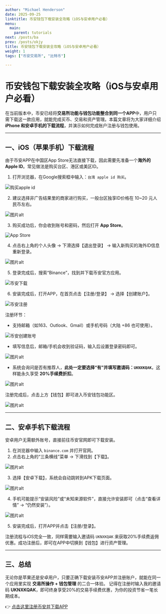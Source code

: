 ```yaml
---
author: "Michael Henderson"
date: 2025-09-25
linktitle: 币安钱包下载安装全攻略（iOS与安卓用户必看）
menu:
  main:
    parent: tutorials
next: /posts/ba
prev: /posts/okjy
title: 币安钱包下载安装全攻略（iOS与安卓用户必看）
weight: 1
tags: ["币安交易所", "比特币"]

---
```

# 币安钱包下载安装全攻略（iOS与安卓用户必看）

在当前版本中，币安已经将**交易所功能与钱包功能整合到同一个APP**中，用户只需下载这一款应用，就能完成买币、交易和资产管理。本篇文章将为大家详细介绍 **iPhone 和安卓手机的下载流程**，并演示如何完成账户注册与钱包使用。

---

## 一、iOS（苹果手机）下载流程

由于币安APP在中国区App Store无法直接下载，因此需要先准备一个**海外的Apple ID**。常见做法是购买台区、港区或美区ID。

1. 打开浏览器，在Google搜索框中输入：`台湾 apple id 购买`。

![购买apple id](https://i.mji.rip/2025/09/25/6f8bda6d5eda49441286b5280cf32d3f.png "购买apple id")

2. 建议选择非广告结果里的商家进行购买，一般台区独享ID价格在 10\~20 元人民币左右。

![图片alt](https://i.mji.rip/2025/09/25/65f50663b65c19a51cda6a3eb2aae326.png "图片title")

3. 购买成功后，你会收到账号和密码，然后打开 **App Store**。

![App Store](https://i.mji.rip/2025/09/25/7f42e508c41daa1491e6197f2006c5a4.png "App Store")

4. 点击右上角的个人头像 → 下滑选择【退出登录】 → 输入新购买的海外ID信息重新登录。

![图片alt](https://i.mji.rip/2025/09/25/2c9177b4f20555e631298d20acf0a8ab.png "图片title")

5. 登录完成后，搜索“Binance”，找到并下载币安官方应用。

![币安下载](https://i.mji.rip/2025/09/25/344f74e297e59d05267498502d89fe5b.png "币安下载")

6. 安装完成后，打开APP，在首页点击【注册/登录】 → 选择【创建账户】。

![币安注册](https://i.mji.rip/2025/09/25/1746b59165ea1c54a99b8a5878edb64e.png "币安注册")

注册环节：

* 支持邮箱（如163、Outlook、Gmail）或手机号码（大陆 +86 也可使用）。

![币安创建账号](https://i.mji.rip/2025/09/25/2d14d26afc5cfa61cd623c1fd2d18adc.png "币安创建账号")

* 填写信息后，邮箱/手机会收到验证码，输入后设置登录密码即可。

![图片alt](https://i.mji.rip/2025/09/25/c1f3c8131977fa8ca5dae858b8a2ec68.png "图片title")

* 系统会询问是否有推荐人，**此处一定要选择“有”并填写邀请码：`UKNXKQAK`**，这样能永久享受 **20%手续费折扣**。

![图片alt](https://i.mji.rip/2025/06/23/54cceb3d59f6dbe64053eb324046f1b9.png "图片title")

注册完成后，点击上方【钱包】即可进入币安钱包功能区。

![图片alt](https://i.mji.rip/2025/09/25/605471ce53b0ea9b4bf5dd354916da68.png "图片title")

---

## 二、安卓手机下载流程

安卓用户无需额外账号，直接前往币安官网即可下载安装。

1. 在浏览器中输入 `binance.com` 并打开官网。
2. 点击右上角的“三条横线”菜单 → 下滑找到【下载】。

![图片alt](https://i.mji.rip/2025/09/25/ff44d4a7ad3747f1d2905d7788856904.png "图片title")

3. 选择【安卓下载】，系统会自动跳转到APK下载页面。

![图片alt](https://i.mji.rip/2025/09/25/28189b0abcdd50c08f88e1be8d6f8d62.png "图片title")

4. 手机可能提示“安装风险”或“未知来源软件”，直接允许安装即可（点击“查看详情” → “仍然安装”）。

![图片alt](https://i.mji.rip/2025/09/25/81f5973c9097c1e3dc7472d1b369e29d.png "图片title")

5. 安装完成后，打开APP并点击【注册/登录】。

注册流程与iOS完全一致，同样需要输入邀请码 `UKNXKQAK` 来获取20%手续费返佣优惠。成功注册后，即可在APP中切换到【钱包】进行资产管理。

---

## 三、总结

无论你是苹果还是安卓用户，只要正确下载安装币安APP并注册账户，就能在同一个应用里实现 **交易所操作 + 钱包管理** 的二合一体验。
记得在注册时输入我的邀请码 **UKNXKQAK**，即可终身享受20%的交易手续费优惠，为你的投资节省一笔长期成本。

👉 [点击这里注册币安并下载APP](https://www.binance.com/zh-CN/join?ref=UKNXKQAK)
